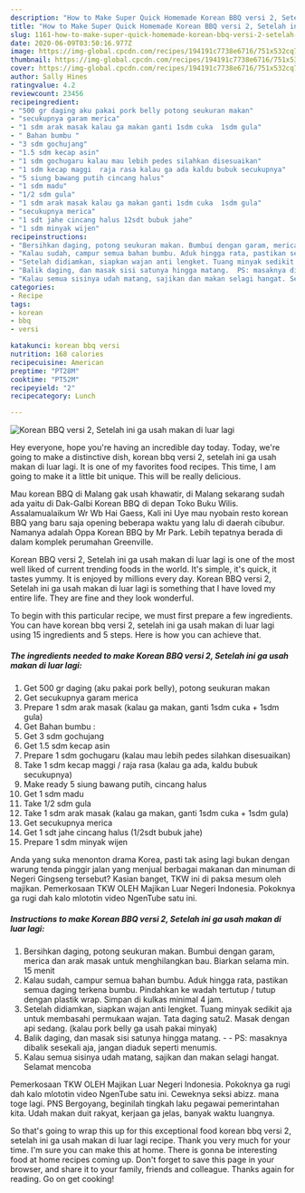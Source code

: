 ```yaml
---
description: "How to Make Super Quick Homemade Korean BBQ versi 2, Setelah ini ga usah makan di luar lagi"
title: "How to Make Super Quick Homemade Korean BBQ versi 2, Setelah ini ga usah makan di luar lagi"
slug: 1161-how-to-make-super-quick-homemade-korean-bbq-versi-2-setelah-ini-ga-usah-makan-di-luar-lagi
date: 2020-06-09T03:50:16.977Z
image: https://img-global.cpcdn.com/recipes/194191c7738e6716/751x532cq70/korean-bbq-versi-2-setelah-ini-ga-usah-makan-di-luar-lagi-foto-resep-utama.jpg
thumbnail: https://img-global.cpcdn.com/recipes/194191c7738e6716/751x532cq70/korean-bbq-versi-2-setelah-ini-ga-usah-makan-di-luar-lagi-foto-resep-utama.jpg
cover: https://img-global.cpcdn.com/recipes/194191c7738e6716/751x532cq70/korean-bbq-versi-2-setelah-ini-ga-usah-makan-di-luar-lagi-foto-resep-utama.jpg
author: Sally Hines
ratingvalue: 4.2
reviewcount: 23456
recipeingredient:
- "500 gr daging aku pakai pork belly potong seukuran makan"
- "secukupnya garam merica"
- "1 sdm arak masak kalau ga makan ganti 1sdm cuka  1sdm gula"
- " Bahan bumbu "
- "3 sdm gochujang"
- "1.5 sdm kecap asin"
- "1 sdm gochugaru kalau mau lebih pedes silahkan disesuaikan"
- "1 sdm kecap maggi  raja rasa kalau ga ada kaldu bubuk secukupnya"
- "5 siung bawang putih cincang halus"
- "1 sdm madu"
- "1/2 sdm gula"
- "1 sdm arak masak kalau ga makan ganti 1sdm cuka  1sdm gula"
- "secukupnya merica"
- "1 sdt jahe cincang halus 12sdt bubuk jahe"
- "1 sdm minyak wijen"
recipeinstructions:
- "Bersihkan daging, potong seukuran makan. Bumbui dengan garam, merica dan arak masak untuk menghilangkan bau. Biarkan selama min. 15 menit"
- "Kalau sudah, campur semua bahan bumbu. Aduk hingga rata, pastikan semua daging terkena bumbu. Pindahkan ke wadah tertutup / tutup dengan plastik wrap. Simpan di kulkas minimal 4 jam."
- "Setelah didiamkan, siapkan wajan anti lengket. Tuang minyak sedikit aja untuk membasahi permukaan wajan. Tata daging satu2. Masak dengan api sedang. (kalau pork belly ga usah pakai minyak)"
- "Balik daging, dan masak sisi satunya hingga matang.  PS: masaknya dibalik sesekali aja, jangan diaduk seperti menumis."
- "Kalau semua sisinya udah matang, sajikan dan makan selagi hangat. Selamat mencoba"
categories:
- Recipe
tags:
- korean
- bbq
- versi

katakunci: korean bbq versi 
nutrition: 168 calories
recipecuisine: American
preptime: "PT28M"
cooktime: "PT52M"
recipeyield: "2"
recipecategory: Lunch

---
```



![Korean BBQ versi 2, Setelah ini ga usah makan di luar lagi](https://img-global.cpcdn.com/recipes/194191c7738e6716/751x532cq70/korean-bbq-versi-2-setelah-ini-ga-usah-makan-di-luar-lagi-foto-resep-utama.jpg)

Hey everyone, hope you're having an incredible day today. Today, we're going to make a distinctive dish, korean bbq versi 2, setelah ini ga usah makan di luar lagi. It is one of my favorites food recipes. This time, I am going to make it a little bit unique. This will be really delicious.

Mau korean BBQ di Malang gak usah khawatir, di Malang sekarang sudah ada yaitu di Dak-Galbi Korean BBQ di depan Toko Buku Wilis. Assalamualaikum Wr Wb Hai Gaess, Kali ini Uye mau nyobain resto korean BBQ yang baru saja opening beberapa waktu yang lalu di daerah cibubur. Namanya adalah Oppa Korean BBQ by Mr Park. Lebih tepatnya berada di dalam komplek perumahan Greenville.

Korean BBQ versi 2, Setelah ini ga usah makan di luar lagi is one of the most well liked of current trending foods in the world. It's simple, it's quick, it tastes yummy. It is enjoyed by millions every day. Korean BBQ versi 2, Setelah ini ga usah makan di luar lagi is something that I have loved my entire life. They are fine and they look wonderful.


To begin with this particular recipe, we must first prepare a few ingredients. You can have korean bbq versi 2, setelah ini ga usah makan di luar lagi using 15 ingredients and 5 steps. Here is how you can achieve that.

<!--inarticleads1-->

##### The ingredients needed to make Korean BBQ versi 2, Setelah ini ga usah makan di luar lagi:

1. Get 500 gr daging (aku pakai pork belly), potong seukuran makan
1. Get secukupnya garam merica
1. Prepare 1 sdm arak masak (kalau ga makan, ganti 1sdm cuka + 1sdm gula)
1. Get  Bahan bumbu :
1. Get 3 sdm gochujang
1. Get 1.5 sdm kecap asin
1. Prepare 1 sdm gochugaru (kalau mau lebih pedes silahkan disesuaikan)
1. Take 1 sdm kecap maggi / raja rasa (kalau ga ada, kaldu bubuk secukupnya)
1. Make ready 5 siung bawang putih, cincang halus
1. Get 1 sdm madu
1. Take 1/2 sdm gula
1. Take 1 sdm arak masak (kalau ga makan, ganti 1sdm cuka + 1sdm gula)
1. Get secukupnya merica
1. Get 1 sdt jahe cincang halus (1/2sdt bubuk jahe)
1. Prepare 1 sdm minyak wijen


Anda yang suka menonton drama Korea, pasti tak asing lagi bukan dengan warung tenda pinggir jalan yang menjual berbagai makanan dan minuman di Negeri Gingseng tersebut? Kasian banget, TKW ini di paksa mesum oleh majikan. Pemerkosaan TKW OLEH Majikan Luar Negeri Indonesia. Pokoknya ga rugi dah kalo mlototin video NgenTube satu ini. 

<!--inarticleads2-->

##### Instructions to make Korean BBQ versi 2, Setelah ini ga usah makan di luar lagi:

1. Bersihkan daging, potong seukuran makan. Bumbui dengan garam, merica dan arak masak untuk menghilangkan bau. Biarkan selama min. 15 menit
1. Kalau sudah, campur semua bahan bumbu. Aduk hingga rata, pastikan semua daging terkena bumbu. Pindahkan ke wadah tertutup / tutup dengan plastik wrap. Simpan di kulkas minimal 4 jam.
1. Setelah didiamkan, siapkan wajan anti lengket. Tuang minyak sedikit aja untuk membasahi permukaan wajan. Tata daging satu2. Masak dengan api sedang. (kalau pork belly ga usah pakai minyak)
1. Balik daging, dan masak sisi satunya hingga matang. -  - PS: masaknya dibalik sesekali aja, jangan diaduk seperti menumis.
1. Kalau semua sisinya udah matang, sajikan dan makan selagi hangat. Selamat mencoba


Pemerkosaan TKW OLEH Majikan Luar Negeri Indonesia. Pokoknya ga rugi dah kalo mlototin video NgenTube satu ini. Ceweknya seksi abizz. mana toge lagi. PNS Bergoyang, beginilah tingkah laku pegawai pemerintahan kita. Udah makan duit rakyat, kerjaan ga jelas, banyak waktu luangnya. 

So that's going to wrap this up for this exceptional food korean bbq versi 2, setelah ini ga usah makan di luar lagi recipe. Thank you very much for your time. I'm sure you can make this at home. There is gonna be interesting food at home recipes coming up. Don't forget to save this page in your browser, and share it to your family, friends and colleague. Thanks again for reading. Go on get cooking!
